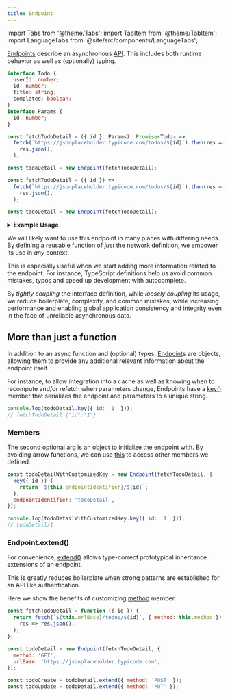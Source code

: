 ```yaml
---
title: Endpoint
---
```


import Tabs from '@theme/Tabs';
import TabItem from '@theme/TabItem';
import LanguageTabs from '@site/src/components/LanguageTabs';

[Endpoints](../api/Endpoint) describe an asynchronous [API](https://www.freecodecamp.org/news/what-is-an-api-in-english-please-b880a3214a82/). This includes both runtime behavior as well as (optionally) typing.

<LanguageTabs>

```typescript
interface Todo {
  userId: number;
  id: number;
  title: string;
  completed: boolean;
}
interface Params {
  id: number;
}

const fetchTodoDetail = ({ id }: Params): Promise<Todo> =>
  fetch(`https://jsonplaceholder.typicode.com/todos/${id}`).then(res =>
    res.json(),
  );

const todoDetail = new Endpoint(fetchTodoDetail);
```

```js
const fetchTodoDetail = ({ id }) =>
  fetch(`https://jsonplaceholder.typicode.com/todos/${id}`).then(res =>
    res.json(),
  );

const todoDetail = new Endpoint(fetchTodoDetail);
```

</LanguageTabs>


<details><summary><b>Example Usage</b></summary>

```js
console.log(await todoDetail({ id: '1' }));
```

```json
{
  "userId": 1,
  "id": 1,
  "title": "delectus aut autem",
  "completed": false
}
```

</details>

We will likely want to use this endpoint in many places with differing needs.
By defining a reusable function of _just_ the network definition, we empower
its use in _any_ context.

This is especially useful when we start adding more information related to the
endpoint. For instance, TypeScript definitions help us avoid common mistakes, typos
and speed up development with autocomplete.

By _tightly coupling_ the interface definition, while _loosely coupling_ its usage,
we reduce boilerplate, complexity, and common mistakes, while increasing performance and
enabling global application consistency and integrity even in the face of unreliable
asynchronous data.

## More than just a function

In addition to an async function and (optional) types, [Endpoint](../api/Endpoint)s are objects,
allowing them to provide any additional relevant information about the endpoint itself.

For instance, to allow integration into a cache as well as knowing when to recompute and/or refetch
when parameters change, Endpoints have a [key()](../api/Endpoint#key-params--string) member that serializes
the endpoint and parameters to a unique string.

```js
console.log(todoDetail.key({ id: '1' }));
// fetchTodoDetail {"id":"1"}
```

### Members

The second optional arg is an object to initialize the endpoint with. By avoiding arrow functions,
we can use [this](https://developer.mozilla.org/en-US/docs/Web/JavaScript/Reference/Operators/this)
to access other members we defined.

```js
const todoDetailWithCustomizedKey = new Endpoint(fetchTodoDetail, {
  key({ id }) {
    return `${this.endpointIdentifier}/${id}`;
  },
  endpointIdentifier: 'todoDetail',
});
```

```js
console.log(todoDetailWithCustomizedKey.key({ id: '1' }));
// todoDetail/1
```

### Endpoint.extend()

For convenience, [extend()](.../api/Endpoint#extendendpointoptions-endpoint) allows type-correct
prototypical inheritance extensions of an endpoint.

This is greatly reduces boilerplate when strong patterns are established for an API like
authentication.

Here we show the benefits of customizing [method](https://developer.mozilla.org/en-US/docs/Web/HTTP/Methods) member.

```js
const fetchTodoDetail = function ({ id }) {
  return fetch(`${this.urlBase}/todos/${id}`, { method: this.method }).then(
    res => res.json(),
  );
};

const todoDetail = new Endpoint(fetchTodoDetail, {
  method: 'GET',
  urlBase: 'https://jsonplaceholder.typicode.com',
});
```

```js
const todoCreate = todoDetail.extend({ method: 'POST' });
const todoUpdate = todoDetail.extend({ method: 'PUT' });
```
